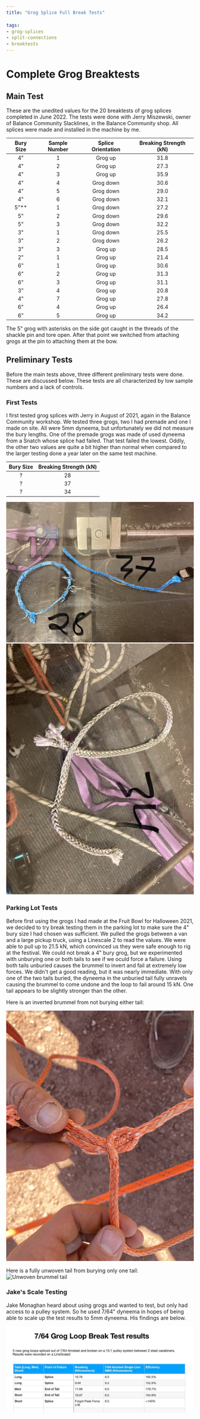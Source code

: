 ```yaml
---
title: "Grog Splice Full Break Tests"

tags:
- grog-splices
- split-connections
- breaktests
---
```

# Complete Grog Breaktests 

## Main Test 
These are the unedited values for the 20 breaktests of grog splices completed in June 2022. The tests were done with Jerry Miszewski, owner of Balance Community Slacklines, in the Balance Community shop. All splices were made and installed in the machine by me. 

| Bury Size | Sample Number | Splice Orientation | Breaking Strength (kN) |
| :-: | :-: | :-: | :-: |
| 4" | 1 | Grog up | 31.8 |
| 4" | 2 | Grog up | 27.3 |
| 4" | 3 | Grog up | 35.9 |
| 4" | 4 | Grog down | 30.6 |
| 4" | 5 | Grog down | 29.0 |
| 4" | 6 | Grog down | 32.1 |
| 5"** | 1 | Grog down | 27.2 |
| 5" | 2 | Grog down | 29.6 |
| 5" | 3 | Grog down | 32.2 |
| 3" | 1 | Grog down | 25.5 |
| 3" | 2 | Grog down | 26.2 |
| 3" | 3 | Grog up | 28.5 |
| 2" | 1 | Grog up | 21.4 |
| 6" | 1 | Grog up | 30.6 |
| 6" | 2 | Grog up | 31.3 |
| 6" | 3 | Grog up | 31.1 |
| 3" | 4 | Grog up | 20.8 |
| 4" | 7 | Grog up | 27.8 |
| 6" | 4 | Grog up | 26.4 |
| 6" | 5 | Grog up | 34.2 |

The 5" grog with asterisks on the side got caught in the threads of the shackle pin and tore open. After that point we switched from attaching grogs at the pin to attaching them at the bow. 

## Preliminary Tests
Before the main tests above, three different preliminary tests were done. These are discussed below. These tests are all characterized by low sample numbers and a lack of controls.

### First Tests 
I first tested grog splices with Jerry in August of 2021, again in the Balance Community workshop. We tested three grogs, two I had premade and one I made on site. All were 5mm dyneema, but unfortunately we did not measure the bury lengths. One of the premade grogs was made of used dyneema from a Snatch whose splice had failed. That test failed the lowest. Oddly, the other two values are quite a bit higher than normal when compared to the larger testing done a year later on the same test machine. 

| Bury Size | Breaking Strength (kN) |
| :-: | :-: |
| ? | 28 | 
| ? | 37 |
| ? | 34 |

![Two broken grogs from first testing](/notes/images/JerryTest1.jpeg)
![One broken grog from first testing](/notes/images/JerryTest2.jpeg)

### Parking Lot Tests
Before first using the grogs I had made at the Fruit Bowl for Halloween 2021, we decided to try break testing them in the parking lot to make sure the 4" bury size I had chosen was sufficient. We pulled the grogs between a van and a large pickup truck, using a Linescale 2 to read the values. We were able to pull up to 21.5 kN, which convinced us they were safe enough to rig at the festival. We could not break a 4" bury grog, but we experimented with unburying one or both tails to see if we oculd force a failure. Using both tails unburied causes the brummel to invert and fail at extremely low forces. We didn't get a good reading, but it was nearly immediate. With only one of the two tails buried, the dyneema in the unburied tail fully unravels causing the brummel to come undone and the loop to fail around 15 kN. One tail appears to be slightly stronger than the other.

Here is an inverted brummel from not burying either tail:

![Inverted brummel](notes/images/undone_brummel.jpeg)

Here is a fully unwoven tail from burying only one tail:
![Unwoven brummel tail](notes/images/unwoven_dyneema.jpeg)


### Jake's Scale Testing
Jake Monaghan heard about using grogs and wanted to test, but only had access to a pulley system. So he used 7/64" dyneema in hopes of being able to scale up the test results to 5mm dyneema. His findings are below. 

![Jakes Test Results](/notes/images/JakesGrogTest.jpeg)
